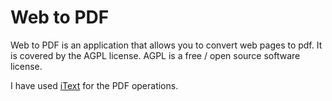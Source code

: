 # Web to PDF

Web to PDF is an application that allows you to convert web pages to pdf. It is covered by the AGPL license.
AGPL is a free / open source software license.

I have used [iText](http://itextpdf.com/) for the PDF operations.